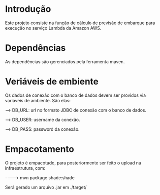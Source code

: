 # Introdução 
Este projeto consiste na função de cálculo de previsão de embarque para execução no serviço Lambda da Amazon AWS.


# Dependências
As dependências são gerenciados pela ferramenta maven.


# Veriáveis de embiente
Os dados de conexão com o banco de dados devem ser providos via variáveis de ambiente. São elas:

--> DB_URL: url no formato JDBC de conexão com o banco de dados.

--> DB_USER: username da conexão.

--> DB_PASS: password da conexão.


# Empacotamento
O projeto é empacotado, para posteriormente ser feito o upload na infraestrutura, com:

----> mvn package shade:shade

Será gerado um arquivo .jar em ./target/